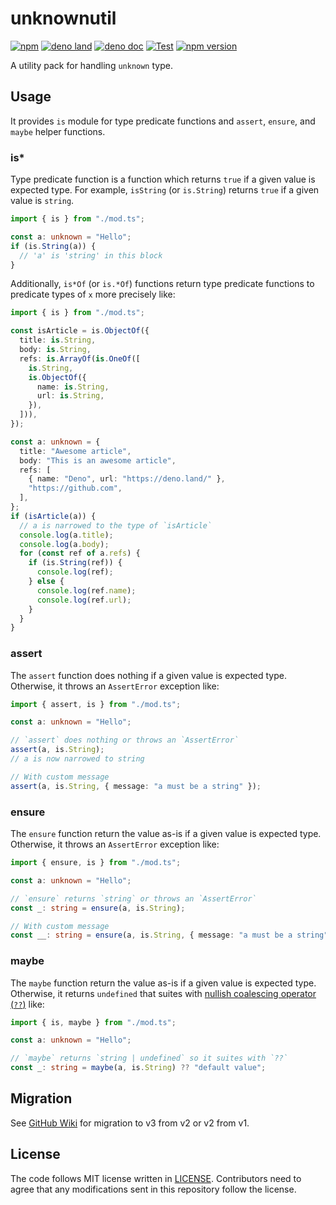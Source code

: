 # unknownutil

[![npm](http://img.shields.io/badge/available%20on-npm-lightgrey.svg?logo=npm&logoColor=white)](https://www.npmjs.com/package/unknownutil)
[![deno land](http://img.shields.io/badge/available%20on-deno.land/x-lightgrey.svg?logo=deno)](https://deno.land/x/unknownutil)
[![deno doc](https://doc.deno.land/badge.svg)](https://doc.deno.land/https/deno.land/x/unknownutil/mod.ts)
[![Test](https://github.com/lambdalisue/deno-unknownutil/workflows/Test/badge.svg)](https://github.com/lambdalisue/deno-unknownutil/actions?query=workflow%3ATest)
[![npm version](https://badge.fury.io/js/unknownutil.svg)](https://badge.fury.io/js/unknownutil)

A utility pack for handling `unknown` type.

[deno]: https://deno.land/

## Usage

It provides `is` module for type predicate functions and `assert`, `ensure`, and
`maybe` helper functions.

### is*

Type predicate function is a function which returns `true` if a given value is
expected type. For example, `isString` (or `is.String`) returns `true` if a
given value is `string`.

```typescript
import { is } from "./mod.ts";

const a: unknown = "Hello";
if (is.String(a)) {
  // 'a' is 'string' in this block
}
```

Additionally, `is*Of` (or `is.*Of`) functions return type predicate functions to
predicate types of `x` more precisely like:

```typescript
import { is } from "./mod.ts";

const isArticle = is.ObjectOf({
  title: is.String,
  body: is.String,
  refs: is.ArrayOf(is.OneOf([
    is.String,
    is.ObjectOf({
      name: is.String,
      url: is.String,
    }),
  ])),
});

const a: unknown = {
  title: "Awesome article",
  body: "This is an awesome article",
  refs: [
    { name: "Deno", url: "https://deno.land/" },
    "https://github.com",
  ],
};
if (isArticle(a)) {
  // a is narrowed to the type of `isArticle`
  console.log(a.title);
  console.log(a.body);
  for (const ref of a.refs) {
    if (is.String(ref)) {
      console.log(ref);
    } else {
      console.log(ref.name);
      console.log(ref.url);
    }
  }
}
```

### assert

The `assert` function does nothing if a given value is expected type. Otherwise,
it throws an `AssertError` exception like:

```typescript
import { assert, is } from "./mod.ts";

const a: unknown = "Hello";

// `assert` does nothing or throws an `AssertError`
assert(a, is.String);
// a is now narrowed to string

// With custom message
assert(a, is.String, { message: "a must be a string" });
```

### ensure

The `ensure` function return the value as-is if a given value is expected type.
Otherwise, it throws an `AssertError` exception like:

```typescript
import { ensure, is } from "./mod.ts";

const a: unknown = "Hello";

// `ensure` returns `string` or throws an `AssertError`
const _: string = ensure(a, is.String);

// With custom message
const __: string = ensure(a, is.String, { message: "a must be a string" });
```

### maybe

The `maybe` function return the value as-is if a given value is expected type.
Otherwise, it returns `undefined` that suites with
[nullish coalescing operator (`??`)](https://developer.mozilla.org/en-US/docs/Web/JavaScript/Reference/Operators/Nullish_coalescing)
like:

```typescript
import { is, maybe } from "./mod.ts";

const a: unknown = "Hello";

// `maybe` returns `string | undefined` so it suites with `??`
const _: string = maybe(a, is.String) ?? "default value";
```

## Migration

See [GitHub Wiki](https://github.com/lambdalisue/deno-unknownutil/wiki) for
migration to v3 from v2 or v2 from v1.

## License

The code follows MIT license written in [LICENSE](./LICENSE). Contributors need
to agree that any modifications sent in this repository follow the license.
